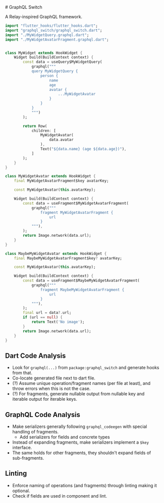 # GraphQL Switch

A Relay-inspired GraphQL framework.


```dart
import "flutter_hooks/flutter_hooks.dart";
import "graphql_switch/graphql_switch.dart";
import "./MyWidgetQuery.graphql.dart";
import "./MyWidgetAvatarFragment.graphql.dart";


class MyWidget extends HookWidget {
    Widget build(BuildContext context) {
        const data = useQuery$MyWidgetQuery(
            graphql("""
            query MyWidgetQuery {
                person {
                    name
                    age
                    avatar {
                        ...MyWidgetAvatar
                    }
                }
            }
            """)
        );

        return Row(
            children: [
                MyWidgetAvatar(
                    data.avatar
                ),
                Text("${data.name} (age ${data.age})"),
            ]
        );
    }
}

class MyWidgetAvatar extends HookWidget {
    final MyWidgetAvatarFragment$key avatarKey;

    const MyWidgetAvatar(this.avatarKey);

    Widget build(BuildContext context) {
        const data = useFragment$MyWidgetAvatarFragment(
            graphql("""
                fragment MyWidgetAvatarFragment {
                    url
                }
            """),
        );
        return Image.network(data.url);
    }
}

class MaybeMyWidgetAvatar extends HookWidget {
    final MaybeMyWidgetAvatarFragment$key? avatarKey;

    const MyWidgetAvatar(this.avatarKey);

    Widget build(BuildContext context) {
        const data = useFragment$MaybeMyWidgetAvatarFragment(
            graphql("""
                fragment MaybeMyWidgetAvatarFragment {
                    url
                }
            """),
        );
        final url = data?.url;
        if (url == null) {
            return Text('No image');
        }
        return Image.network(data.url);
    }
}

```


## Dart Code Analysis

* Look for `graphql(...)` from `package:graphql_switch` and generate hooks from that. 
* Co-locate generated file next to dart file.
* (?) Assume unique operation/fragment names (per file at least), and throw errors when this is not the case.
* (?) For fragments, generate nullable output from nullable key and iterable output for iterable keys.


## GraphQL Code Analysis

* Make serializers generally following `graphql_codeegen` with special handling of fragments.
    * Add serializers for fields and concrete types
* Instead of expanding fragments, make serializers implement a `$key` interface.
* The same holds for other fragments, they shouldn't expand fields of sub-fragments.

## Linting

* Enforce naming of operations (and fragments) through linting making it optional.
* Check if fields are used in component and lint.